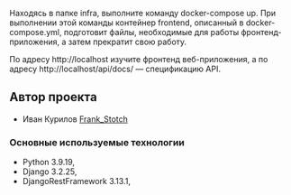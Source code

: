 Находясь в папке infra, выполните команду docker-compose up. При выполнении этой команды контейнер frontend, описанный в docker-compose.yml, подготовит файлы, необходимые для работы фронтенд-приложения, а затем прекратит свою работу.

По адресу http://localhost изучите фронтенд веб-приложения, а по адресу http://localhost/api/docs/ — спецификацию API.

## Автор проекта

* Иван Курилов [Frank_Stotch](https://github.com/frank-stotch)


### Основные используемые технологии

* Python 3.9.19,
* Django 3.2.25,
* DjangoRestFramework 3.13.1,

